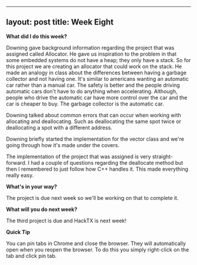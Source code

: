 -----------------
layout: post
title: Week Eight
-----------------

**What did I do this week?**

Downing gave background information regarding the project that was assigned called Allocator. He gave us inspiration to the problem in that some embedded systems do not have a heap; they only have a stack. So for this project we are creating an allocator that could work on the stack. He made an analogy in class about the differences between having a garbage collector and not having one. It's similar to americans wanting an automatic car rather than a manual car. The safety is better and the people driving automatic cars don't have to do anything when accelerating. Although, people who drive the automatic car have more control over the car and the car is cheaper to buy. The garbage collector is the automatic car.

Downing talked about common errors that can occur when working with allocating and deallocating. Such as deallocating the same spot twice or deallocating a spot with a different address.

Downing briefly started the implementation for the vector class and we're going through how it's made under the covers.

The implementation of the project that was assigned is very straight-forward. I had a couple of questions regarding the deallocate method but then I remembered to just follow how C++ handles it. This made everything really easy.

**What's in your way?**

The project is due next week so we'll be working on that to complete it. 

**What will you do next week?**

The third project is due and HackTX is next week!

**Quick Tip**

You can pin tabs in Chrome and close the browser. They will automatically open when you reopen the browser. To do this you simply right-click on the tab and click pin tab.
